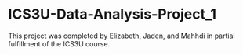 # ICS3U-Data-Analysis-Project_1

This project was completed by Elizabeth, Jaden, and Mahhdi in partial fulfillment of the ICS3U course.
